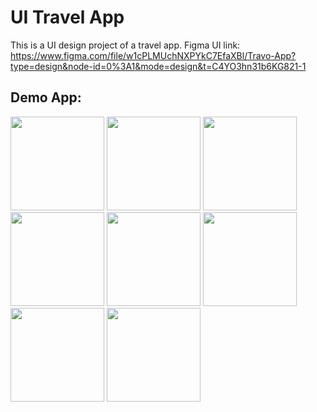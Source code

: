 # UI Travel App
This is a UI design project of a travel app.
Figma UI link: https://www.figma.com/file/w1cPLMUchNXPYkC7EfaXBl/Travo-App?type=design&node-id=0%3A1&mode=design&t=C4YO3hn31b6KG821-1
## Demo App:
<p align="left">
<img width="150" src="https://github.com/Khoidev-01/UI_Travel/assets/134282011/0f6cbe75-d21e-4094-857b-0772c6b0083b" />

<img width="150" src="https://github.com/Khoidev-01/UI_Travel/assets/134282011/9213ba17-8e74-4b72-a5bf-f8331ea61612" />
  
<img width="150" src="https://github.com/Khoidev-01/UI_Travel/assets/134282011/8b6cf295-2351-4e37-bb90-7b4c60dcee1b" />

<img width="150" src="https://github.com/Khoidev-01/UI_Travel/assets/134282011/5d8f130d-a6bb-498d-893a-4793b2712b0f" />

<img width="150" src="https://github.com/Khoidev-01/UI_Travel/assets/134282011/3a55cc83-6378-406a-9c14-ac847ea55282" />

<img width="150" src="https://github.com/Khoidev-01/UI_Travel/assets/134282011/5a003745-14cf-4eb2-a248-047ab135de24" />

<img width="150" src="https://github.com/Khoidev-01/UI_Travel/assets/134282011/e865244a-a68c-4aeb-aa7a-0d09b22d11bf" />

<img width="150" src="https://github.com/Khoidev-01/UI_Travel/assets/134282011/66809c1a-d472-4278-baf8-102d73d0007a" />
</p>
